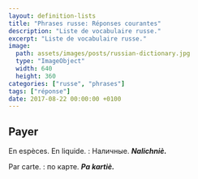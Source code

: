 ```yaml
---
layout: definition-lists
title: "Phrases russe: Réponses courantes"
description: "Liste de vocabulaire russe."
excerpt: "Liste de vocabulaire russe."
image:
  path: assets/images/posts/russian-dictionary.jpg
  type: "ImageObject"
  width: 640
  height: 360
categories: ["russe", "phrases"]
tags: ["réponse"]
date: 2017-08-22 00:00:00 +0100
---
```


## Payer

En espèces. En liquide.
: Наличные.
*__Nalichniè.__*

Par carte.
: по карте.
*__Pa kartiè.__*
